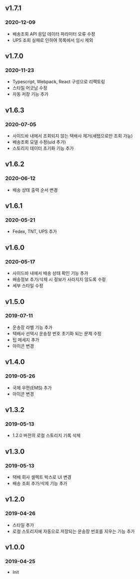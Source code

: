 ## v1.7.1
### 2020-12-09
* 배송조회 API 응답 데이터 파라미터 오류 수정
* UPS 조회 실패로 인하여 목록에서 임시 제외

## v1.7.0
### 2020-11-23
* Typescript, Webpack, React 구성으로 리팩토링
* 스타일 어긋남 수정
* 자동 저장 기능 추가

## v1.6.3
### 2020-07-05
* 사이드바 내에서 조회되지 않는 택배사 제거(새탭으로만 조회 가능)
* 배송조회 모델 수정(uid 추가)
* 스토리지 데이터 초기화 기능 추가

## v1.6.2
### 2020-06-12
* 배송 상태 출력 순서 변경

## v1.6.1
### 2020-05-21
* Fedex, TNT, UPS 추가

## v1.6.0
### 2020-05-17
* 사이드바 내에서 배송 상태 확인 기능 추가
* 배송정보 추가/삭제 시 정보가 사라지지 않도록 수정
* 세부 스타일 수정

## v1.5.0
### 2019-07-11
* 운송장 라벨 기능 추가
* 택배사 선택시 운송장 번호 초기화 되는 문제 수정
* 팁 메세지 추가
* 아이콘 변경

## v1.4.0
### 2019-05-26
* 국제 우편(EMS) 추가
* 아이콘 변경

## v1.3.2
### 2019-05-13
* 1.2.0 버전의 로컬 스토리지 기록 삭제

## v1.3.0
### 2019-05-13
* 택배 회사 셀렉트 박스로 UI 변경
* 배송 조회 추가/삭제 기능 추가

## v1.2.0
### 2019-04-26
* 스타일 추가
* 로컬 스토리지에 자동으로 저장되는 운송장 번호를 지우는 기능 추가

## v1.0.0
### 2019-04-25
* Init
